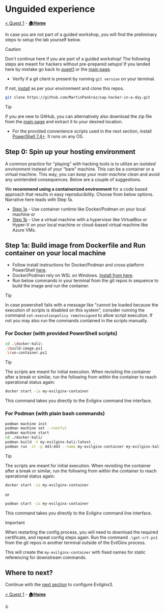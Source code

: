 # Unguided experience

[ < Quest 1](quest1.md) - **[🏠Home](../README.md)**

In case you are not part of a guided workshop, you will find the preliminary steps to setup the lab yourself below.

> [!CAUTION]
> Don't continue here if you are part of a guided workshop! The following steps are meant for hackers without pre-prepared setups! If you landed here by mistake go back to [quest1](quest1.md) or the [main page](../README.md).

* Verify if a git client is present by running `git version` on your terminal.

If not, [install](https://git-scm.com/downloads) as per your environment and clone this repos.

```bash
git clone https://github.com/MartinPankraz/sap-hacker-in-a-day.git
```

> [!TIP]
> If you are new to GitHub, you can alternatively also download the zip file from the [main page](https://github.com/MartinPankraz/sap-hacker-in-a-day/archive/refs/heads/main.zip) and extract it to your desired location.

* For the provided convenience scripts used in the next section, install [PowerShell 7.4+](https://learn.microsoft.com/powershell/scripting/overview). It runs on any OS.

## Step 0: Spin up your hosting environment

A common practice for "playing" with hacking tools is to utilize an *isolated environment* instead of your "bare" machine. This can be a container or a virtual machine. This way, you can *keep your main machine clean* and avoid any unintended consequences. Below are a couple of suggestions.

We **recommend using a containerized environment** for a code based approach that results in easy reproducibility. Choose from below options. Narrative here leads with Step 1a.

* [Step 1a](#step-1a-build-image-from-dockerfile-and-run-container-on-your-local-machine) - Use container runtime like Docker/Podman on your local machine or
* [Step 1b](quest1b.md) - Use a virtual machine with a hypervisor like VirtualBox or Hyper-V on your local machine or cloud-based virtual machine like Azure VMs.

## Step 1a: Build image from Dockerfile and Run container on your local machine

* Follow install instructions for Docker/Podman and cross-platform PowerShell [here](../docker-kali/README.md).
* Docker/Podman rely on WSL on Windows. [Install from here](https://learn.microsoft.com/windows/wsl/install#prerequisites).
* Run below commands in your terminal from the git repos in sequence to build the image and run the container.

> [!TIP]
> In case powershell fails with a message like "cannot be loaded because the execution of scripts is disabled on this system", consider running the command `set-executionpolicy remotesigned` to allow script execution. If not you may also run the commands contained in the scripts manually.

### For Docker (with provided PowerShell scripts)

```bash
cd .\docker-kali\
.\build-image.ps1
.\run-container.ps1
```

> [!TIP]
> The scripts are meant for initial execution. When revisiting the container after a break or similar, run the following from within the container to reach operational status again:
>
> ```bash
> docker start -ia my-evilginx-container
> ```
>
> This command takes you directly to the Evilginx command line interface.

### For Podman (with plain bash commands)

```bash
podman machine init
podman machine set --rootful
podman machine start
cd ./docker-kali/
podman build -t my-evilginx-kali:latest .
podman run -it -p 443:443 --name my-evilginx-container my-evilginx-kali:latest
```

> [!TIP]
> The scripts are meant for initial execution. When revisiting the container after a break or similar, run the following from within the container to reach operational status again:
>
> ```bash
> docker start -ia my-evilginx-container
> ```
>
> or
>
> ```bash
> podman start -ia my-evilginx-container
> ```
>
> This command takes you directly to the Evilginx command line interface.

> [!IMPORTANT]
> When restarting the config process, you will need to download the required certificate, and repeat config steps again. Run the command `.\get-crt.ps1` from the git repos in another terminal outside of the EvilGinx process.

This will create the `my-evilginx-container` with fixed names for static referencing for downstream commands.

## Where to next?

Continue with the [next section](quest1.md#step-2-configure-evilginx3) to configure Evilginx3.

[ < Quest 1](quest1.md) - **[🏠Home](../README.md)**

[🔝](#)
